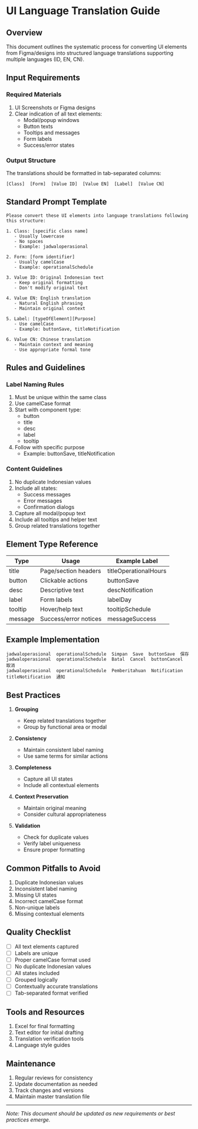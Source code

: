 # UI Language Translation Guide

## Overview

This document outlines the systematic process for converting UI elements from Figma/designs into structured language translations supporting multiple languages (ID, EN, CN).

## Input Requirements

### Required Materials

1. UI Screenshots or Figma designs
2. Clear indication of all text elements:
   - Modal/popup windows
   - Button texts
   - Tooltips and messages
   - Form labels
   - Success/error states

### Output Structure

The translations should be formatted in tab-separated columns:

```
[Class]  [Form]  [Value ID]  [Value EN]  [Label]  [Value CN]
```

## Standard Prompt Template

```
Please convert these UI elements into language translations following this structure:

1. Class: [specific class name]
   - Usually lowercase
   - No spaces
   - Example: jadwaloperasional

2. Form: [form identifier]
   - Usually camelCase
   - Example: operationalSchedule

3. Value ID: Original Indonesian text
   - Keep original formatting
   - Don't modify original text

4. Value EN: English translation
   - Natural English phrasing
   - Maintain original context

5. Label: [typeOfElement][Purpose]
   - Use camelCase
   - Example: buttonSave, titleNotification

6. Value CN: Chinese translation
   - Maintain context and meaning
   - Use appropriate formal tone
```

## Rules and Guidelines

### Label Naming Rules

1. Must be unique within the same class
2. Use camelCase format
3. Start with component type:
   - button
   - title
   - desc
   - label
   - tooltip
4. Follow with specific purpose
   - Example: buttonSave, titleNotification

### Content Guidelines

1. No duplicate Indonesian values
2. Include all states:
   - Success messages
   - Error messages
   - Confirmation dialogs
3. Capture all modal/popup text
4. Include all tooltips and helper text
5. Group related translations together

## Element Type Reference

| Type    | Usage                 | Example Label         |
| ------- | --------------------- | --------------------- |
| title   | Page/section headers  | titleOperationalHours |
| button  | Clickable actions     | buttonSave            |
| desc    | Descriptive text      | descNotification      |
| label   | Form labels           | labelDay              |
| tooltip | Hover/help text       | tooltipSchedule       |
| message | Success/error notices | messageSuccess        |

## Example Implementation

```
jadwaloperasional  operationalSchedule  Simpan  Save  buttonSave  保存
jadwaloperasional  operationalSchedule  Batal  Cancel  buttonCancel  取消
jadwaloperasional  operationalSchedule  Pemberitahuan  Notification  titleNotification  通知
```

## Best Practices

1. **Grouping**
   - Keep related translations together
   - Group by functional area or modal

2. **Consistency**
   - Maintain consistent label naming
   - Use same terms for similar actions

3. **Completeness**
   - Capture all UI states
   - Include all contextual elements

4. **Context Preservation**
   - Maintain original meaning
   - Consider cultural appropriateness

5. **Validation**
   - Check for duplicate values
   - Verify label uniqueness
   - Ensure proper formatting

## Common Pitfalls to Avoid

1. Duplicate Indonesian values
2. Inconsistent label naming
3. Missing UI states
4. Incorrect camelCase format
5. Non-unique labels
6. Missing contextual elements

## Quality Checklist

- [ ] All text elements captured
- [ ] Labels are unique
- [ ] Proper camelCase format used
- [ ] No duplicate Indonesian values
- [ ] All states included
- [ ] Grouped logically
- [ ] Contextually accurate translations
- [ ] Tab-separated format verified

## Tools and Resources

1. Excel for final formatting
2. Text editor for initial drafting
3. Translation verification tools
4. Language style guides

## Maintenance

1. Regular reviews for consistency
2. Update documentation as needed
3. Track changes and versions
4. Maintain master translation file

---

_Note: This document should be updated as new requirements or best practices emerge._
